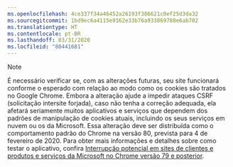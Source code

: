 ```yaml
---
ms.openlocfilehash: 4ce337f34a46452a26193f386621c0ef25d3da32
ms.sourcegitcommit: 1bd9ec6a4115e9162e33b76a933869788e6ab702
ms.translationtype: HT
ms.contentlocale: pt-BR
ms.lasthandoff: 03/31/2020
ms.locfileid: "80441681"
---
```

> [!NOTE] 
> É necessário verificar se, com as alterações futuras, seu site funcionará conforme o esperado com relação ao modo como os cookies são tratados no Google Chrome. Embora a alteração ajude a impedir ataques CSRF (solicitação intersite forjada), caso não tenha a correção adequada, ela afetará seriamente muitos aplicativos e serviços que dependem dos padrões de manipulação de cookies atuais, incluindo os seus serviços em nuvem ou os da Microsoft. Essa alteração deve ser distribuída como o comportamento padrão do Chrome na versão 80, prevista para 4 de fevereiro de 2020. Para obter mais informações e detalhes sobre como testar o aplicativo, confira [Interrupção potencial em sites de clientes e produtos e serviços da Microsoft no Chrome versão 79 e posterior](https://support.microsoft.com/help/4522904/potential-disruption-to-customer-websites-in-latest-chrome).